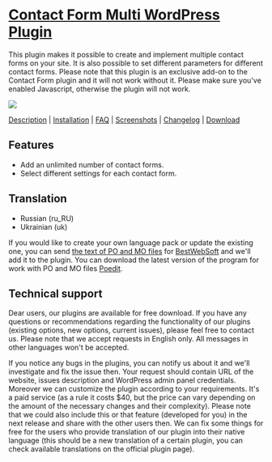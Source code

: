 <a href="http://bestwebsoft.com/products/contact-form-multi/" target=_blank>Contact Form Multi WordPress Plugin</a>
========================

This plugin makes it possible to create and implement multiple contact forms on your site. It is also possible to set different parameters for different contact forms. Please note that this plugin is an 
exclusive add-on to the Contact Form plugin and it will not work without it. Please make sure you've enabled Javascript, otherwise the plugin will not work.

<img src="http://bestwebsoft.com/wp-content/uploads/2014/09/contact-form-multi-banner-website.jpg" />

<a href="http://bestwebsoft.com/products/contact-form-multi/description/" target=_blank>Description</a> | 
<a href="http://bestwebsoft.com/products/contact-form-multi/installation/" target=_blank>Installation</a> | 
<a href="http://bestwebsoft.com/products/contact-form-multi/faq/" target=_blank>FAQ</a> | 
<a href="http://bestwebsoft.com/products/contact-form-multi/screenshots/" target=_blank>Screenshots</a> | 
<a href="http://bestwebsoft.com/products/contact-form-multi/changelog/" target=_blank>Changelog</a> | 
<a href="http://bestwebsoft.com/products/contact-form-multi/download/" target=_blank>Download</a>


Features
-----------------------------
* Add an unlimited number of contact forms.
* Select different settings for each contact form.


Translation
-----------------------------
* Russian (ru_RU)
* Ukrainian (uk)

If you would like to create your own language pack or update the existing one, you can send <a href="http://codex.wordpress.org/Translating_WordPress" target="_blank">the text of PO and MO files</a> for <a href="http://support.bestwebsoft.com" target="_blank">BestWebSoft</a> and we'll add it to the plugin. You can download the latest version of the program for work with PO and MO files <a href="http://www.poedit.net/download.php" target="_blank">Poedit</a>.


Technical support
-----------------------------
Dear users, our plugins are available for free download. If you have any questions or recommendations regarding the functionality of our plugins (existing options, new options, current issues), please feel free to contact us. Please note that we accept requests in English only. All messages in other languages won't be accepted.

If you notice any bugs in the plugins, you can notify us about it and we'll investigate and fix the issue then. Your request should contain URL of the website, issues description and WordPress admin panel credentials.
Moreover we can customize the plugin according to your requirements. It's a paid service (as a rule it costs $40, but the price can vary depending on the amount of the necessary changes and their complexity). Please note that we could also include this or that feature (developed for you) in the next release and share with the other users then.
We can fix some things for free for the users who provide translation of our plugin into their native language (this should be a new translation of a certain plugin, you can check available translations on the official plugin page).